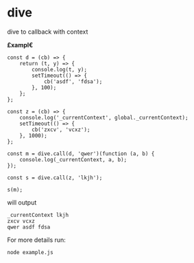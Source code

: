 # dive
dive to callback with context


**£xampl€**

```
const d = (cb) => {
	return (t, y) => {
		console.log(t, y);
		setTimeout(() => {
			cb('asdf', 'fdsa');
		}, 100);
	};
};

const z = (cb) => {
	console.log('_currentContext', global._currentContext);
	setTimeout(() => {
		cb('zxcv', 'vcxz');
	}, 1000);
};

const m = dive.call(d, 'qwer')(function (a, b) {
	console.log(_currentContext, a, b);
});

const s = dive.call(z, 'lkjh');

s(m);

```



will output



```
_currentContext lkjh
zxcv vcxz
qwer asdf fdsa
```


For more details run:
```
node example.js
```
